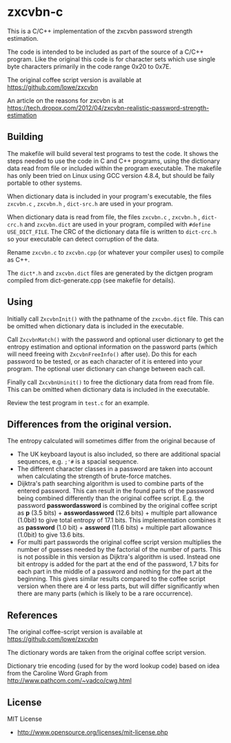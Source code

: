 # zxcvbn-c
This is a C/C++ implementation of the zxcvbn password strength estimation.

The code is intended to be included as part of the source of a C/C++ program. Like the
original this code is for character sets which use single byte characters primarily in the
code range 0x20 to 0x7E.

The original coffee script version is available at 
 https://github.com/lowe/zxcvbn

An article on the reasons for zxcvbn is at
https://tech.dropox.com/2012/04/zxcvbn-realistic-password-strength-estimation

## Building

The makefile will build several test programs to test the code. It shows the steps needed
to use the code in C and C++ programs, using the dictionary data read from file or included
within the program executable.
The makefile has only been tried on Linux using GCC version 4.8.4, but should be faily
portable to other systems.

When dictionary data is included in your program's executable, the files `zxcvbn.c` ,
`zxcvbn.h` , `dict-src.h` are used in your program. 

When dictionary data is read from file, the files `zxcvbn.c` , `zxcvbn.h` ,  `dict-crc.h`
and `zxcvbn.dict` are used in your program, compiled with `#define USE_DICT_FILE`. The CRC
of the dictionary data file is written to `dict-crc.h` so your executable can detect
corruption of the data.

Rename `zxcvbn.c` to `zxcvbn.cpp` (or whatever your compiler uses) to compile as C++.

The `dict*.h` and `zxcvbn.dict` files are generated by the dictgen program compiled from
dict-generate.cpp (see makefile for details).

## Using

Initially call `ZxcvbnInit()` with the pathname of the `zxcvbn.dict` file. This can be
omitted when dictionary data is included in the executable.

Call `ZxcvbnMatch()` with the password and optional user dictionary to get the entropy
estimation and optional information on the password parts (which will need freeing with
`ZxcvbnFreeInfo()` after use). Do this for each password to be tested, or as each character
of it is entered into your program. The optional user dictionary can change between each
call.

Finally call `ZxcvbnUninit()` to free the dictionary data from read from file. This can be
omitted when dictionary data is included in the executable.

Review the test program in `test.c` for an example.


## Differences from the original version.

The entropy calculated will sometimes differ from the original because of

* The UK keyboard layout is also included, so there are additional spacial sequences, e.g.
`;'#` is a spacial sequence.
* The different character classes in a password are taken into account when calculating the
strength of brute-force matches.
* Dijktra's path searching algorithm is used to combine parts of the entered password. This
can result in the found parts of the password being combined differently than the
original coffee script. E.g. the password **passwordassword**
is combined by the original coffee script as **p** (3.5 bits) + **asswordassword** (12.6
bits) + multiple part allowance (1.0bit) to give total entropy of 17.1 bits. This
implementation combines it as **password** (1.0 bit) + **assword** (11.6 bits) + multiple
part allowance (1.0bit) to give 13.6 bits.
* For multi part passwords the original coffee script version multiplies the number of
guesses needed by the factorial of the number of parts. This is not possible in this
version as Dijktra's algorithm is used. Instead one bit entropy is added for the part at the
end of the password, 1.7 bits for each part in the middle of a password and nothing
for the part at the beginning. This gives similar results compared to the coffee script
version when there are 4 or less parts, but will differ significantly when there are many
parts (which is likely to be a rare occurrence).


## References

The original coffee-script version is available at 
 https://github.com/lowe/zxcvbn

The dictionary words are taken from the original coffee script version.

Dictionary trie encoding (used for by the word lookup code) based on idea from the Caroline
Word Graph from
http://www.pathcom.com/~vadco/cwg.html

## License

MIT License

* http://www.opensource.org/licenses/mit-license.php

